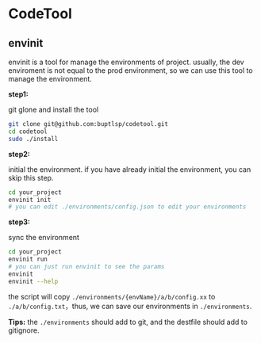 # CodeTool


## envinit

envinit is a tool for  manage the environments of project. usually, the dev enviroment is not equal to the prod environment, so we can use this tool to manage the environment.

**step1:**

git glone and install the tool

```bash 
git clone git@github.com:buptlsp/codetool.git
cd codetool
sudo ./install
```

**step2:**

initial the environment. if you have already initial the environment, you can skip this step.

```bash
cd your_project
envinit init
# you can edit ./environments/config.json to edit your environments
````

**step3:**

sync the environment

```bash
cd your_project
envinit run 
# you can just run envinit to see the params
envinit
envinit --help
```
the script will copy `./environments/{envName}/a/b/config.xx` to `./a/b/config.txt`，thus, we can save our environments in `./environments`.

**Tips:** the `./environments` should add to git, and the destfile should add to gitignore.



